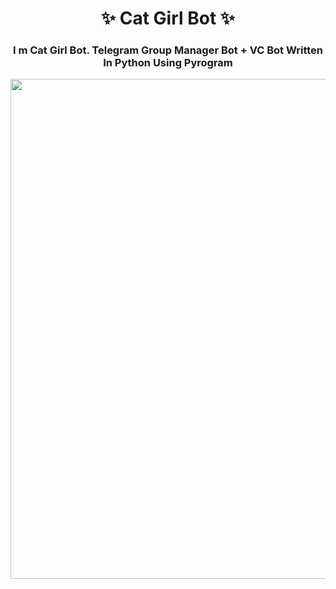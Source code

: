 <h1 align="center"> 
    ✨ Cat Girl Bot ✨ 
</h1>
 <h3 align="center"> 
    I m Cat Girl Bot. Telegram Group Manager Bot + VC Bot Written In Python Using Pyrogram
</h3>
<p align="center"><a href="https://github.com/RishBropromax/Cat-Girl-Bot"><img src="https://telegra.ph/file/e92d6e9307c341661a50a.jpg"width="600" height="800"</a></p>
 

